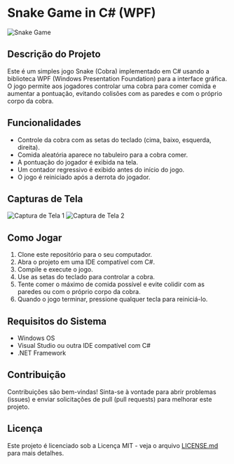 # Snake Game in C# (WPF)

![Snake Game](link_para_uma_imagem_do_jogo)

## Descrição do Projeto

Este é um simples jogo Snake (Cobra) implementado em C# usando a biblioteca WPF (Windows Presentation Foundation) para a interface gráfica. O jogo permite aos jogadores controlar uma cobra para comer comida e aumentar a pontuação, evitando colisões com as paredes e com o próprio corpo da cobra.

## Funcionalidades

- Controle da cobra com as setas do teclado (cima, baixo, esquerda, direita).
- Comida aleatória aparece no tabuleiro para a cobra comer.
- A pontuação do jogador é exibida na tela.
- Um contador regressivo é exibido antes do início do jogo.
- O jogo é reiniciado após a derrota do jogador.

## Capturas de Tela

![Captura de Tela 1](link_para_uma_captura_de_tela_1)
![Captura de Tela 2](link_para_uma_captura_de_tela_2)

## Como Jogar

1. Clone este repositório para o seu computador.
2. Abra o projeto em uma IDE compatível com C#.
3. Compile e execute o jogo.
4. Use as setas do teclado para controlar a cobra.
5. Tente comer o máximo de comida possível e evite colidir com as paredes ou com o próprio corpo da cobra.
6. Quando o jogo terminar, pressione qualquer tecla para reiniciá-lo.

## Requisitos do Sistema

- Windows OS
- Visual Studio ou outra IDE compatível com C#
- .NET Framework

## Contribuição

Contribuições são bem-vindas! Sinta-se à vontade para abrir problemas (issues) e enviar solicitações de pull (pull requests) para melhorar este projeto.

## Licença

Este projeto é licenciado sob a Licença MIT - veja o arquivo [LICENSE.md](LICENSE.md) para mais detalhes.
